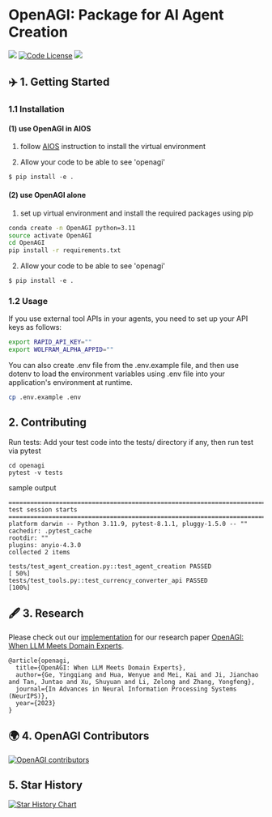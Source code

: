 # OpenAGI: Package for AI Agent Creation
<a href='https://arxiv.org/abs/2304.04370'><img src='https://img.shields.io/badge/Paper-PDF-red'></a>
[![Code License](https://img.shields.io/badge/Code%20License-MIT-green.svg)](https://github.com/agiresearch/OpenAGI/blob/main/LICENSE)
<a href='https://discord.gg/B2HFxEgTJX'><img src='https://img.shields.io/badge/Community-Discord-8A2BE2'></a>


## ✈️ 1. Getting Started
### 1.1 Installation
#### (1) use OpenAGI in AIOS
1. follow [AIOS](https://github.com/agiresearch/AIOS) instruction to install the virtual environment

2. Allow your code to be able to see 'openagi'
```
$ pip install -e .
```

#### (2) use OpenAGI alone
1. set up virtual environment and install the required packages using pip
```bash
conda create -n OpenAGI python=3.11
source activate OpenAGI
cd OpenAGI
pip install -r requirements.txt
```
2. Allow your code to be able to see 'openagi'
```
$ pip install -e .
```

### 1.2 Usage
If you use external tool APIs in your agents, you need to set up your API keys as follows:
```bash
export RAPID_API_KEY=""
export WOLFRAM_ALPHA_APPID=""
```
You can also create .env file from the .env.example file, and then use dotenv to load the environment variables using .env file into your application's environment at runtime.

```bash
cp .env.example .env
```

## 2. Contributing
Run tests: Add your test code into the tests/ directory if any, then run test via pytest
```
cd openagi
pytest -v tests
```
sample output
```
============================================================================================================================= test session starts ==============================================================================================================================
platform darwin -- Python 3.11.9, pytest-8.1.1, pluggy-1.5.0 -- ""
cachedir: .pytest_cache
rootdir: ""
plugins: anyio-4.3.0
collected 2 items                                                                                                                                                                                                                                                              

tests/test_agent_creation.py::test_agent_creation PASSED                                                                                                                                                                                                                 [ 50%]
tests/test_tools.py::test_currency_converter_api PASSED                                                                                                                                                                                                                  [100%]
```

## 🖋️ 3. Research
Please check out our [implementation](./research) for our research paper [OpenAGI: When LLM Meets Domain Experts](https://arxiv.org/abs/2304.04370).

```
@article{openagi,
  title={OpenAGI: When LLM Meets Domain Experts},
  author={Ge, Yingqiang and Hua, Wenyue and Mei, Kai and Ji, Jianchao and Tan, Juntao and Xu, Shuyuan and Li, Zelong and Zhang, Yongfeng},
  journal={In Advances in Neural Information Processing Systems (NeurIPS)},
  year={2023}
}
```

## 🌍 4. OpenAGI Contributors
[![OpenAGI contributors](https://contrib.rocks/image?repo=agiresearch/OpenAGI&max=300)](https://github.com/agiresearch/OpenAGI/graphs/contributors)



## 5. Star History

[![Star History Chart](https://api.star-history.com/svg?repos=agiresearch/OpenAGI&type=Date)](https://star-history.com/#agiresearch/OpenAGI&Date)
